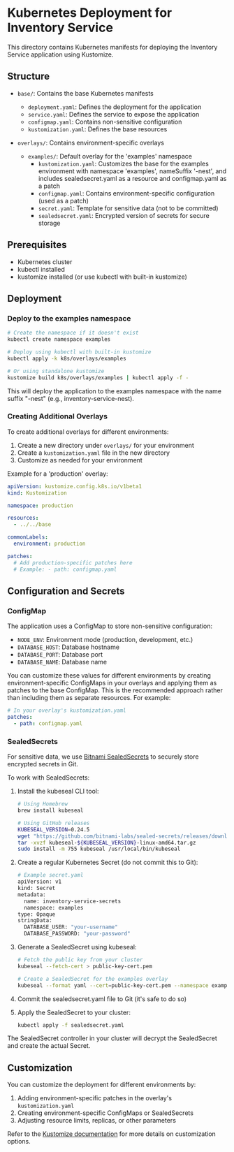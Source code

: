 # Kubernetes Deployment for Inventory Service

This directory contains Kubernetes manifests for deploying the Inventory Service application using Kustomize.

## Structure

- `base/`: Contains the base Kubernetes manifests

  - `deployment.yaml`: Defines the deployment for the application
  - `service.yaml`: Defines the service to expose the application
  - `configmap.yaml`: Contains non-sensitive configuration
  - `kustomization.yaml`: Defines the base resources

- `overlays/`: Contains environment-specific overlays
  - `examples/`: Default overlay for the 'examples' namespace
    - `kustomization.yaml`: Customizes the base for the examples environment with namespace 'examples', nameSuffix '-nest', and includes sealedsecret.yaml as a resource and configmap.yaml as a patch
    - `configmap.yaml`: Contains environment-specific configuration (used as a patch)
    - `secret.yaml`: Template for sensitive data (not to be committed)
    - `sealedsecret.yaml`: Encrypted version of secrets for secure storage

## Prerequisites

- Kubernetes cluster
- kubectl installed
- kustomize installed (or use kubectl with built-in kustomize)

## Deployment

### Deploy to the examples namespace

```bash
# Create the namespace if it doesn't exist
kubectl create namespace examples

# Deploy using kubectl with built-in kustomize
kubectl apply -k k8s/overlays/examples

# Or using standalone kustomize
kustomize build k8s/overlays/examples | kubectl apply -f -
```

This will deploy the application to the examples namespace with the name suffix "-nest" (e.g., inventory-service-nest).

### Creating Additional Overlays

To create additional overlays for different environments:

1. Create a new directory under `overlays/` for your environment
2. Create a `kustomization.yaml` file in the new directory
3. Customize as needed for your environment

Example for a 'production' overlay:

```yaml
apiVersion: kustomize.config.k8s.io/v1beta1
kind: Kustomization

namespace: production

resources:
  - ../../base

commonLabels:
  environment: production

patches:
  # Add production-specific patches here
  # Example: - path: configmap.yaml
```

## Configuration and Secrets

### ConfigMap

The application uses a ConfigMap to store non-sensitive configuration:

- `NODE_ENV`: Environment mode (production, development, etc.)
- `DATABASE_HOST`: Database hostname
- `DATABASE_PORT`: Database port
- `DATABASE_NAME`: Database name

You can customize these values for different environments by creating environment-specific ConfigMaps in your overlays and applying them as patches to the base ConfigMap. This is the recommended approach rather than including them as separate resources. For example:

```yaml
# In your overlay's kustomization.yaml
patches:
  - path: configmap.yaml
```

### SealedSecrets

For sensitive data, we use [Bitnami SealedSecrets](https://github.com/bitnami-labs/sealed-secrets) to securely store encrypted secrets in Git.

To work with SealedSecrets:

1. Install the kubeseal CLI tool:

   ```bash
   # Using Homebrew
   brew install kubeseal

   # Using GitHub releases
   KUBESEAL_VERSION=0.24.5
   wget "https://github.com/bitnami-labs/sealed-secrets/releases/download/v${KUBESEAL_VERSION}/kubeseal-${KUBESEAL_VERSION}-linux-amd64.tar.gz"
   tar -xvzf kubeseal-${KUBESEAL_VERSION}-linux-amd64.tar.gz
   sudo install -m 755 kubeseal /usr/local/bin/kubeseal
   ```

2. Create a regular Kubernetes Secret (do not commit this to Git):

   ```bash
   # Example secret.yaml
   apiVersion: v1
   kind: Secret
   metadata:
     name: inventory-service-secrets
     namespace: examples
   type: Opaque
   stringData:
     DATABASE_USER: "your-username"
     DATABASE_PASSWORD: "your-password"
   ```

3. Generate a SealedSecret using kubeseal:

   ```bash
   # Fetch the public key from your cluster
   kubeseal --fetch-cert > public-key-cert.pem

   # Create a SealedSecret for the examples overlay
   kubeseal --format yaml --cert=public-key-cert.pem --namespace examples < k8s/overlays/examples/secret.yaml > k8s/overlays/examples/sealedsecret.yaml
   ```

4. Commit the sealedsecret.yaml file to Git (it's safe to do so)

5. Apply the SealedSecret to your cluster:
   ```bash
   kubectl apply -f sealedsecret.yaml
   ```

The SealedSecret controller in your cluster will decrypt the SealedSecret and create the actual Secret.

## Customization

You can customize the deployment for different environments by:

1. Adding environment-specific patches in the overlay's `kustomization.yaml`
2. Creating environment-specific ConfigMaps or SealedSecrets
3. Adjusting resource limits, replicas, or other parameters

Refer to the [Kustomize documentation](https://kubectl.docs.kubernetes.io/references/kustomize/) for more details on customization options.
